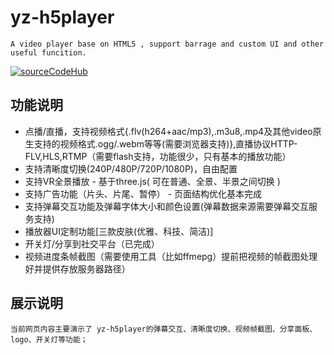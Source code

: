 # yz-h5player

    A video player base on HTML5 , support barrage and custom UI and other useful funcition.
[![sourceCodeHub](https://img.shields.io/badge/%E6%BA%90%E7%A0%81%E4%BB%93%E5%BA%93-v1.0.1-blue.svg)](https://github.com/happydemoney/yz-h5player)
##  功能说明
*   点播/直播，支持视频格式{.flv(h264+aac/mp3),.m3u8,.mp4及其他video原生支持的视频格式.ogg/.webm等等(需要浏览器支持)},直播协议HTTP-FLV,HLS,RTMP（需要flash支持，功能很少，只有基本的播放功能）
*   支持清晰度切换(240P/480P/720P/1080P)，自由配置
*   支持VR全景播放 - 基于three.js( 可在普通、全景、半景之间切换 )
*   支持广告功能（片头、片尾、暂停） - 页面结构优化基本完成
*   支持弹幕交互功能及弹幕字体大小和颜色设置(弹幕数据来源需要弹幕交互服务支持)
*   播放器UI定制功能[三款皮肤(优雅、科技、简洁)]
*   开关灯/分享到社交平台（已完成）
*   视频进度条帧截图（需要使用工具（比如ffmepg）提前把视频的帧截图处理好并提供存放服务器路径）

##  展示说明

    当前网页内容主要演示了 yz-h5player的弹幕交互、清晰度切换、视频帧截图、分享面板、logo、开关灯等功能；
